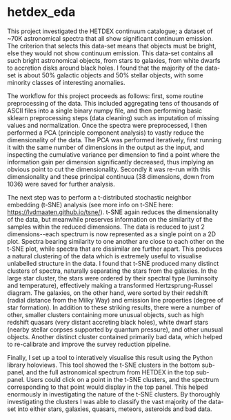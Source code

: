 # hetdex_eda

This project investigated the HETDEX continuum catalogue; a dataset of ~70K astronomical spectra that all show significant continuum emission.
The criterion that selects this data-set means that objects must be bright, else they would not show continuum emission. This data-set contains all such
bright astronomical objects, from stars to galaxies, from white dwarfs to accretion disks around black holes. I found that the majority of the data-set is
about 50% galactic objects and 50% stellar objects, with some minority classes of interesting anomalies. 

The workflow for this project proceeds as follows: first, some routine preprocessing of the data. This included aggregating tens of thousands of ASCII files
into a single binary numpy file, and then performing basic sklearn preprocessing steps (data cleaning) such as imputation of missing values and normalization.
Once the spectra were preprocessed, I then performed a PCA (principle component analysis) to vastly reduce the dimensionality of the data. The PCA was performed
iteratively, first running it with the same number of dimensions in the output as the input, and inspecting the cumulative variance per dimension to find a point
where the information gain per dimension significantly decreased, thus implying an obvious point to cut the dimensionality. Secondly it was re-run with this 
dimensionality and these principal continuua (38 dimensions, down from 1036) were saved for further analysis. 

The next step was to perform a t-distributed stochastic neighbor embedding (t-SNE) analysis (see more info on t-SNE here: https://lvdmaaten.github.io/tsne/). 
t-SNE again reduces the dimensionality of the data, but meanwhile preserves information on the similarity of the samples within the reduced dimensions. The data
is reduced to just 2 dimensions--each spectrum is now represented as a single point on a 2D plot. Spectra bearing similarity to one another are close to each other
on the t-SNE plot, while spectra that are dissimilar are further apart. This produces a natural clustering of the data which is extremely useful to visualise
unlabelled structure in the data. I found that t-SNE produced many distinct clusters of spectra, naturally separating the stars from the galaxies. In the large
star cluster, the stars were ordered by their spectral type (luminsoity and temperature), effectively making a transformed Hertzsprung-Russel diagram. The galaxies,
on the other hand, were sorted by their redshift (radial distance from the Milky Way) and emission line properties (degree of star formation). In addition to these
striking results, there were a number of other, smaller clusters containing more unusual objects, such as high redshift quasars (very distant accreting black holes),
white dwarf stars (nearby stellar corpses supported by quantum pressure), and other unusual objects. Another distinct cluster contained primarily bad data, which
helped to re-calibrate and improve the survey reduction pipeline.

Finally, I set up a tool to interatively visualise this result using the Python library holoviews. This tool showed the t-SNE clusters in the bottom sub-panel,
and the full astronomical spectrum from HETDEX in the top sub-panel. Users could click on a point in the t-SNE clusters, and the spectrum corresponding to that
point would display in the top panel. This helped enormously in investigating the nature of the t-SNE clusters. By thoroughly investigating the clusters I was able
to classify the vast majority of the data-set into either stars, galaxies, quasars, meteors, asteroids and bad data.
